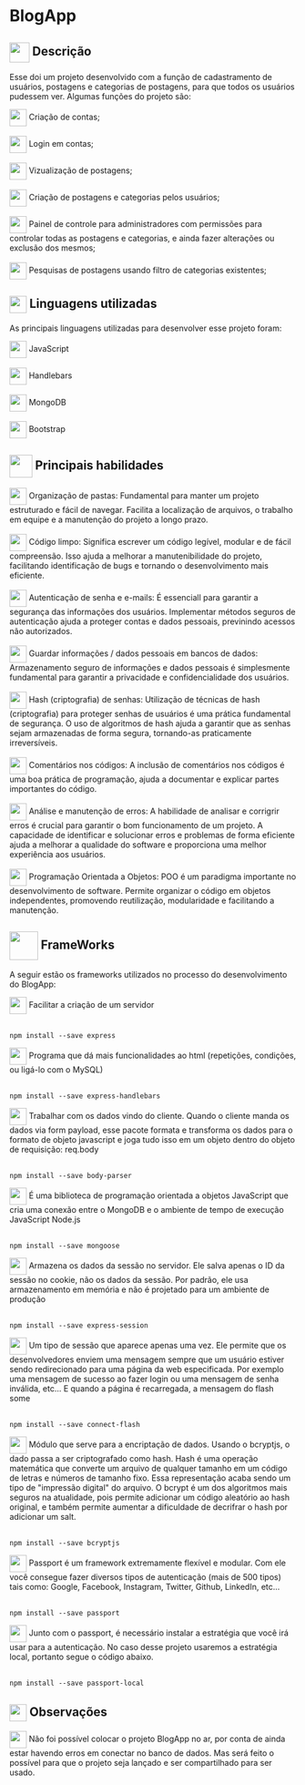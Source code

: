 # BlogApp
## <img src="https://cdn-icons-png.flaticon.com/512/8655/8655461.png" width="35px" align="center"> Descrição
Esse doi um projeto desenvolvido com a função de cadastramento de usuários, postagens e categorias de postagens, para que todos os usuários pudessem ver. Algumas funções do projeto são:
<div>
    <img width="30px" align="center" src="https://images-wixmp-ed30a86b8c4ca887773594c2.wixmp.com/f/3f8e7cb6-257a-4785-a420-51b3ef31892d/dfnemnj-c4089427-4907-4426-b93b-3aec6e05502e.gif?token=eyJ0eXAiOiJKV1QiLCJhbGciOiJIUzI1NiJ9.eyJzdWIiOiJ1cm46YXBwOjdlMGQxODg5ODIyNjQzNzNhNWYwZDQxNWVhMGQyNmUwIiwiaXNzIjoidXJuOmFwcDo3ZTBkMTg4OTgyMjY0MzczYTVmMGQ0MTVlYTBkMjZlMCIsIm9iaiI6W1t7InBhdGgiOiJcL2ZcLzNmOGU3Y2I2LTI1N2EtNDc4NS1hNDIwLTUxYjNlZjMxODkyZFwvZGZuZW1uai1jNDA4OTQyNy00OTA3LTQ0MjYtYjkzYi0zYWVjNmUwNTUwMmUuZ2lmIn1dXSwiYXVkIjpbInVybjpzZXJ2aWNlOmZpbGUuZG93bmxvYWQiXX0.4KO7UB3C_kGhJNVi8BPrSWWoFSZ7LO-XAYGcRe2_HL4">
    Criação de contas;
</div>
<br>

<div>
    <img width="30px" align="center" src="https://images-wixmp-ed30a86b8c4ca887773594c2.wixmp.com/f/3f8e7cb6-257a-4785-a420-51b3ef31892d/dfnemnj-c4089427-4907-4426-b93b-3aec6e05502e.gif?token=eyJ0eXAiOiJKV1QiLCJhbGciOiJIUzI1NiJ9.eyJzdWIiOiJ1cm46YXBwOjdlMGQxODg5ODIyNjQzNzNhNWYwZDQxNWVhMGQyNmUwIiwiaXNzIjoidXJuOmFwcDo3ZTBkMTg4OTgyMjY0MzczYTVmMGQ0MTVlYTBkMjZlMCIsIm9iaiI6W1t7InBhdGgiOiJcL2ZcLzNmOGU3Y2I2LTI1N2EtNDc4NS1hNDIwLTUxYjNlZjMxODkyZFwvZGZuZW1uai1jNDA4OTQyNy00OTA3LTQ0MjYtYjkzYi0zYWVjNmUwNTUwMmUuZ2lmIn1dXSwiYXVkIjpbInVybjpzZXJ2aWNlOmZpbGUuZG93bmxvYWQiXX0.4KO7UB3C_kGhJNVi8BPrSWWoFSZ7LO-XAYGcRe2_HL4">
    Login em contas;
</div>
<br>

<div>
    <img width="30px" align="center" src="https://images-wixmp-ed30a86b8c4ca887773594c2.wixmp.com/f/3f8e7cb6-257a-4785-a420-51b3ef31892d/dfnemnj-c4089427-4907-4426-b93b-3aec6e05502e.gif?token=eyJ0eXAiOiJKV1QiLCJhbGciOiJIUzI1NiJ9.eyJzdWIiOiJ1cm46YXBwOjdlMGQxODg5ODIyNjQzNzNhNWYwZDQxNWVhMGQyNmUwIiwiaXNzIjoidXJuOmFwcDo3ZTBkMTg4OTgyMjY0MzczYTVmMGQ0MTVlYTBkMjZlMCIsIm9iaiI6W1t7InBhdGgiOiJcL2ZcLzNmOGU3Y2I2LTI1N2EtNDc4NS1hNDIwLTUxYjNlZjMxODkyZFwvZGZuZW1uai1jNDA4OTQyNy00OTA3LTQ0MjYtYjkzYi0zYWVjNmUwNTUwMmUuZ2lmIn1dXSwiYXVkIjpbInVybjpzZXJ2aWNlOmZpbGUuZG93bmxvYWQiXX0.4KO7UB3C_kGhJNVi8BPrSWWoFSZ7LO-XAYGcRe2_HL4">
    Vizualização de postagens;
</div>
<br>

<div>
    <img width="30px" align="center" src="https://images-wixmp-ed30a86b8c4ca887773594c2.wixmp.com/f/3f8e7cb6-257a-4785-a420-51b3ef31892d/dfnemnj-c4089427-4907-4426-b93b-3aec6e05502e.gif?token=eyJ0eXAiOiJKV1QiLCJhbGciOiJIUzI1NiJ9.eyJzdWIiOiJ1cm46YXBwOjdlMGQxODg5ODIyNjQzNzNhNWYwZDQxNWVhMGQyNmUwIiwiaXNzIjoidXJuOmFwcDo3ZTBkMTg4OTgyMjY0MzczYTVmMGQ0MTVlYTBkMjZlMCIsIm9iaiI6W1t7InBhdGgiOiJcL2ZcLzNmOGU3Y2I2LTI1N2EtNDc4NS1hNDIwLTUxYjNlZjMxODkyZFwvZGZuZW1uai1jNDA4OTQyNy00OTA3LTQ0MjYtYjkzYi0zYWVjNmUwNTUwMmUuZ2lmIn1dXSwiYXVkIjpbInVybjpzZXJ2aWNlOmZpbGUuZG93bmxvYWQiXX0.4KO7UB3C_kGhJNVi8BPrSWWoFSZ7LO-XAYGcRe2_HL4">
    Criação de postagens e categorias pelos usuários;
</div>
<br>

<div>
    <img width="30px" align="center" src="https://images-wixmp-ed30a86b8c4ca887773594c2.wixmp.com/f/3f8e7cb6-257a-4785-a420-51b3ef31892d/dfnemnj-c4089427-4907-4426-b93b-3aec6e05502e.gif?token=eyJ0eXAiOiJKV1QiLCJhbGciOiJIUzI1NiJ9.eyJzdWIiOiJ1cm46YXBwOjdlMGQxODg5ODIyNjQzNzNhNWYwZDQxNWVhMGQyNmUwIiwiaXNzIjoidXJuOmFwcDo3ZTBkMTg4OTgyMjY0MzczYTVmMGQ0MTVlYTBkMjZlMCIsIm9iaiI6W1t7InBhdGgiOiJcL2ZcLzNmOGU3Y2I2LTI1N2EtNDc4NS1hNDIwLTUxYjNlZjMxODkyZFwvZGZuZW1uai1jNDA4OTQyNy00OTA3LTQ0MjYtYjkzYi0zYWVjNmUwNTUwMmUuZ2lmIn1dXSwiYXVkIjpbInVybjpzZXJ2aWNlOmZpbGUuZG93bmxvYWQiXX0.4KO7UB3C_kGhJNVi8BPrSWWoFSZ7LO-XAYGcRe2_HL4">
    Painel de controle para administradores com permissões para controlar todas as postagens e categorias, e ainda fazer alterações ou exclusão dos mesmos;
</div>
<br>

<div>
    <img width="30px" align="center" src="https://images-wixmp-ed30a86b8c4ca887773594c2.wixmp.com/f/3f8e7cb6-257a-4785-a420-51b3ef31892d/dfnemnj-c4089427-4907-4426-b93b-3aec6e05502e.gif?token=eyJ0eXAiOiJKV1QiLCJhbGciOiJIUzI1NiJ9.eyJzdWIiOiJ1cm46YXBwOjdlMGQxODg5ODIyNjQzNzNhNWYwZDQxNWVhMGQyNmUwIiwiaXNzIjoidXJuOmFwcDo3ZTBkMTg4OTgyMjY0MzczYTVmMGQ0MTVlYTBkMjZlMCIsIm9iaiI6W1t7InBhdGgiOiJcL2ZcLzNmOGU3Y2I2LTI1N2EtNDc4NS1hNDIwLTUxYjNlZjMxODkyZFwvZGZuZW1uai1jNDA4OTQyNy00OTA3LTQ0MjYtYjkzYi0zYWVjNmUwNTUwMmUuZ2lmIn1dXSwiYXVkIjpbInVybjpzZXJ2aWNlOmZpbGUuZG93bmxvYWQiXX0.4KO7UB3C_kGhJNVi8BPrSWWoFSZ7LO-XAYGcRe2_HL4">
    Pesquisas de postagens usando filtro de categorias existentes;
</div>

## <img src="https://cdn-icons-png.flaticon.com/512/6214/6214248.png" width="30px" align="center"> Linguagens utilizadas
As principais linguagens utilizadas para desenvolver esse projeto foram:
<div>
  <img width="30px" align="center" src="https://cdn.jsdelivr.net/gh/devicons/devicon/icons/javascript/javascript-original.svg" />
  JavaScript
</div>
<br>
<div>
  <img width="30px" align="center" src="https://cdn.jsdelivr.net/gh/devicons/devicon/icons/handlebars/handlebars-original.svg" />
  Handlebars
</div>
<br>
<div>
  <img width="30px" align="center" src="https://cdn.jsdelivr.net/gh/devicons/devicon/icons/mongodb/mongodb-original.svg" />        
  MongoDB
</div>
<br>
<div>
  <img align="center" width="30px" src="https://cdn.jsdelivr.net/gh/devicons/devicon/icons/bootstrap/bootstrap-original.svg" />
  Bootstrap
</div>

## <img src="https://cdn-icons-png.flaticon.com/512/1462/1462401.png" width="40px" align="center"> Principais habilidades
<div>
  <img width="30px" align="center" src="https://images-wixmp-ed30a86b8c4ca887773594c2.wixmp.com/f/3f8e7cb6-257a-4785-a420-51b3ef31892d/dfnemnj-c4089427-4907-4426-b93b-3aec6e05502e.gif?token=eyJ0eXAiOiJKV1QiLCJhbGciOiJIUzI1NiJ9.eyJzdWIiOiJ1cm46YXBwOjdlMGQxODg5ODIyNjQzNzNhNWYwZDQxNWVhMGQyNmUwIiwiaXNzIjoidXJuOmFwcDo3ZTBkMTg4OTgyMjY0MzczYTVmMGQ0MTVlYTBkMjZlMCIsIm9iaiI6W1t7InBhdGgiOiJcL2ZcLzNmOGU3Y2I2LTI1N2EtNDc4NS1hNDIwLTUxYjNlZjMxODkyZFwvZGZuZW1uai1jNDA4OTQyNy00OTA3LTQ0MjYtYjkzYi0zYWVjNmUwNTUwMmUuZ2lmIn1dXSwiYXVkIjpbInVybjpzZXJ2aWNlOmZpbGUuZG93bmxvYWQiXX0.4KO7UB3C_kGhJNVi8BPrSWWoFSZ7LO-XAYGcRe2_HL4"/>
    Organização de pastas: Fundamental para manter um projeto estruturado e fácil de navegar. Facilita a localização de arquivos, o trabalho em equipe e a manutenção do projeto a longo prazo.
</div>
<br>
<div>
  <img width="30px" align="center" src="https://images-wixmp-ed30a86b8c4ca887773594c2.wixmp.com/f/3f8e7cb6-257a-4785-a420-51b3ef31892d/dfnemnj-c4089427-4907-4426-b93b-3aec6e05502e.gif?token=eyJ0eXAiOiJKV1QiLCJhbGciOiJIUzI1NiJ9.eyJzdWIiOiJ1cm46YXBwOjdlMGQxODg5ODIyNjQzNzNhNWYwZDQxNWVhMGQyNmUwIiwiaXNzIjoidXJuOmFwcDo3ZTBkMTg4OTgyMjY0MzczYTVmMGQ0MTVlYTBkMjZlMCIsIm9iaiI6W1t7InBhdGgiOiJcL2ZcLzNmOGU3Y2I2LTI1N2EtNDc4NS1hNDIwLTUxYjNlZjMxODkyZFwvZGZuZW1uai1jNDA4OTQyNy00OTA3LTQ0MjYtYjkzYi0zYWVjNmUwNTUwMmUuZ2lmIn1dXSwiYXVkIjpbInVybjpzZXJ2aWNlOmZpbGUuZG93bmxvYWQiXX0.4KO7UB3C_kGhJNVi8BPrSWWoFSZ7LO-XAYGcRe2_HL4"/>
    Código limpo: Significa escrever um código legível, modular e de fácil compreensão. Isso ajuda a melhorar a manutenibilidade do projeto, facilitando identificação de bugs e tornando o desenvolvimento mais eficiente.
</div>
<br>
<div>
  <img width="30px" align="center" src="https://images-wixmp-ed30a86b8c4ca887773594c2.wixmp.com/f/3f8e7cb6-257a-4785-a420-51b3ef31892d/dfnemnj-c4089427-4907-4426-b93b-3aec6e05502e.gif?token=eyJ0eXAiOiJKV1QiLCJhbGciOiJIUzI1NiJ9.eyJzdWIiOiJ1cm46YXBwOjdlMGQxODg5ODIyNjQzNzNhNWYwZDQxNWVhMGQyNmUwIiwiaXNzIjoidXJuOmFwcDo3ZTBkMTg4OTgyMjY0MzczYTVmMGQ0MTVlYTBkMjZlMCIsIm9iaiI6W1t7InBhdGgiOiJcL2ZcLzNmOGU3Y2I2LTI1N2EtNDc4NS1hNDIwLTUxYjNlZjMxODkyZFwvZGZuZW1uai1jNDA4OTQyNy00OTA3LTQ0MjYtYjkzYi0zYWVjNmUwNTUwMmUuZ2lmIn1dXSwiYXVkIjpbInVybjpzZXJ2aWNlOmZpbGUuZG93bmxvYWQiXX0.4KO7UB3C_kGhJNVi8BPrSWWoFSZ7LO-XAYGcRe2_HL4"/>
    Autenticação de senha e e-mails: É essenciall para garantir a segurança das informações dos usuários. Implementar métodos seguros de autenticação ajuda a proteger contas e dados pessoais, previnindo acessos não autorizados.
</div>
<br>
<div>
  <img width="30px" align="center" src="https://images-wixmp-ed30a86b8c4ca887773594c2.wixmp.com/f/3f8e7cb6-257a-4785-a420-51b3ef31892d/dfnemnj-c4089427-4907-4426-b93b-3aec6e05502e.gif?token=eyJ0eXAiOiJKV1QiLCJhbGciOiJIUzI1NiJ9.eyJzdWIiOiJ1cm46YXBwOjdlMGQxODg5ODIyNjQzNzNhNWYwZDQxNWVhMGQyNmUwIiwiaXNzIjoidXJuOmFwcDo3ZTBkMTg4OTgyMjY0MzczYTVmMGQ0MTVlYTBkMjZlMCIsIm9iaiI6W1t7InBhdGgiOiJcL2ZcLzNmOGU3Y2I2LTI1N2EtNDc4NS1hNDIwLTUxYjNlZjMxODkyZFwvZGZuZW1uai1jNDA4OTQyNy00OTA3LTQ0MjYtYjkzYi0zYWVjNmUwNTUwMmUuZ2lmIn1dXSwiYXVkIjpbInVybjpzZXJ2aWNlOmZpbGUuZG93bmxvYWQiXX0.4KO7UB3C_kGhJNVi8BPrSWWoFSZ7LO-XAYGcRe2_HL4"/>
    Guardar informações / dados pessoais em bancos de dados: Armazenamento seguro de informações e dados pessoais é simplesmente fundamental para garantir a privacidade e confidencialidade dos usuários.
</div>
<br>
<div>
  <img width="30px" align="center" src="https://images-wixmp-ed30a86b8c4ca887773594c2.wixmp.com/f/3f8e7cb6-257a-4785-a420-51b3ef31892d/dfnemnj-c4089427-4907-4426-b93b-3aec6e05502e.gif?token=eyJ0eXAiOiJKV1QiLCJhbGciOiJIUzI1NiJ9.eyJzdWIiOiJ1cm46YXBwOjdlMGQxODg5ODIyNjQzNzNhNWYwZDQxNWVhMGQyNmUwIiwiaXNzIjoidXJuOmFwcDo3ZTBkMTg4OTgyMjY0MzczYTVmMGQ0MTVlYTBkMjZlMCIsIm9iaiI6W1t7InBhdGgiOiJcL2ZcLzNmOGU3Y2I2LTI1N2EtNDc4NS1hNDIwLTUxYjNlZjMxODkyZFwvZGZuZW1uai1jNDA4OTQyNy00OTA3LTQ0MjYtYjkzYi0zYWVjNmUwNTUwMmUuZ2lmIn1dXSwiYXVkIjpbInVybjpzZXJ2aWNlOmZpbGUuZG93bmxvYWQiXX0.4KO7UB3C_kGhJNVi8BPrSWWoFSZ7LO-XAYGcRe2_HL4"/>
    Hash (criptografia) de senhas: Utilização de técnicas de hash (criptografia) para proteger senhas de usuários é uma prática fundamental de segurança. O uso de algoritmos de hash ajuda a garantir que as senhas sejam armazenadas de forma segura, tornando-as praticamente irreversíveis.
</div>
<br>
<div>
  <img width="30px" align="center" src="https://images-wixmp-ed30a86b8c4ca887773594c2.wixmp.com/f/3f8e7cb6-257a-4785-a420-51b3ef31892d/dfnemnj-c4089427-4907-4426-b93b-3aec6e05502e.gif?token=eyJ0eXAiOiJKV1QiLCJhbGciOiJIUzI1NiJ9.eyJzdWIiOiJ1cm46YXBwOjdlMGQxODg5ODIyNjQzNzNhNWYwZDQxNWVhMGQyNmUwIiwiaXNzIjoidXJuOmFwcDo3ZTBkMTg4OTgyMjY0MzczYTVmMGQ0MTVlYTBkMjZlMCIsIm9iaiI6W1t7InBhdGgiOiJcL2ZcLzNmOGU3Y2I2LTI1N2EtNDc4NS1hNDIwLTUxYjNlZjMxODkyZFwvZGZuZW1uai1jNDA4OTQyNy00OTA3LTQ0MjYtYjkzYi0zYWVjNmUwNTUwMmUuZ2lmIn1dXSwiYXVkIjpbInVybjpzZXJ2aWNlOmZpbGUuZG93bmxvYWQiXX0.4KO7UB3C_kGhJNVi8BPrSWWoFSZ7LO-XAYGcRe2_HL4"/>
    Comentários nos códigos: A inclusão de comentários nos códigos é uma boa prática de programação, ajuda a documentar e explicar partes importantes do código.
</div>
<br>
<div>
  <img width="30px" align="center" src="https://images-wixmp-ed30a86b8c4ca887773594c2.wixmp.com/f/3f8e7cb6-257a-4785-a420-51b3ef31892d/dfnemnj-c4089427-4907-4426-b93b-3aec6e05502e.gif?token=eyJ0eXAiOiJKV1QiLCJhbGciOiJIUzI1NiJ9.eyJzdWIiOiJ1cm46YXBwOjdlMGQxODg5ODIyNjQzNzNhNWYwZDQxNWVhMGQyNmUwIiwiaXNzIjoidXJuOmFwcDo3ZTBkMTg4OTgyMjY0MzczYTVmMGQ0MTVlYTBkMjZlMCIsIm9iaiI6W1t7InBhdGgiOiJcL2ZcLzNmOGU3Y2I2LTI1N2EtNDc4NS1hNDIwLTUxYjNlZjMxODkyZFwvZGZuZW1uai1jNDA4OTQyNy00OTA3LTQ0MjYtYjkzYi0zYWVjNmUwNTUwMmUuZ2lmIn1dXSwiYXVkIjpbInVybjpzZXJ2aWNlOmZpbGUuZG93bmxvYWQiXX0.4KO7UB3C_kGhJNVi8BPrSWWoFSZ7LO-XAYGcRe2_HL4"/>
    Análise e manutenção de erros: A habilidade de analisar e corrigrir erros é crucial para garantir o bom funcionamento de um projeto. A capacidade de identificar e solucionar erros e problemas de forma eficiente ajuda a melhorar a qualidade do software e proporciona uma melhor experiência aos usuários.
</div>
<br>
<div>
  <img width="30px" align="center" src="https://images-wixmp-ed30a86b8c4ca887773594c2.wixmp.com/f/3f8e7cb6-257a-4785-a420-51b3ef31892d/dfnemnj-c4089427-4907-4426-b93b-3aec6e05502e.gif?token=eyJ0eXAiOiJKV1QiLCJhbGciOiJIUzI1NiJ9.eyJzdWIiOiJ1cm46YXBwOjdlMGQxODg5ODIyNjQzNzNhNWYwZDQxNWVhMGQyNmUwIiwiaXNzIjoidXJuOmFwcDo3ZTBkMTg4OTgyMjY0MzczYTVmMGQ0MTVlYTBkMjZlMCIsIm9iaiI6W1t7InBhdGgiOiJcL2ZcLzNmOGU3Y2I2LTI1N2EtNDc4NS1hNDIwLTUxYjNlZjMxODkyZFwvZGZuZW1uai1jNDA4OTQyNy00OTA3LTQ0MjYtYjkzYi0zYWVjNmUwNTUwMmUuZ2lmIn1dXSwiYXVkIjpbInVybjpzZXJ2aWNlOmZpbGUuZG93bmxvYWQiXX0.4KO7UB3C_kGhJNVi8BPrSWWoFSZ7LO-XAYGcRe2_HL4"/>
  Programação Orientada a Objetos: POO é um paradigma importante no desenvolvimento de software. Permite organizar o código em objetos independentes, promovendo reutilização, modularidade e facilitando a manutenção.
</div>

## <img src="https://cdn-icons-png.flaticon.com/512/4727/4727231.png" width="50px" align="center"> FrameWorks
A seguir estão os frameworks utilizados no processo do desenvolvimento do BlogApp:
<div>
<img align="center" src="https://images-wixmp-ed30a86b8c4ca887773594c2.wixmp.com/f/3f8e7cb6-257a-4785-a420-51b3ef31892d/dfnemnj-c4089427-4907-4426-b93b-3aec6e05502e.gif?token=eyJ0eXAiOiJKV1QiLCJhbGciOiJIUzI1NiJ9.eyJzdWIiOiJ1cm46YXBwOjdlMGQxODg5ODIyNjQzNzNhNWYwZDQxNWVhMGQyNmUwIiwiaXNzIjoidXJuOmFwcDo3ZTBkMTg4OTgyMjY0MzczYTVmMGQ0MTVlYTBkMjZlMCIsIm9iaiI6W1t7InBhdGgiOiJcL2ZcLzNmOGU3Y2I2LTI1N2EtNDc4NS1hNDIwLTUxYjNlZjMxODkyZFwvZGZuZW1uai1jNDA4OTQyNy00OTA3LTQ0MjYtYjkzYi0zYWVjNmUwNTUwMmUuZ2lmIn1dXSwiYXVkIjpbInVybjpzZXJ2aWNlOmZpbGUuZG93bmxvYWQiXX0.4KO7UB3C_kGhJNVi8BPrSWWoFSZ7LO-XAYGcRe2_HL4" width="30px">
Facilitar a criação de um servidor
</div>
<br>

```shell
npm install --save express
```
<div>
<img align="center" src="https://images-wixmp-ed30a86b8c4ca887773594c2.wixmp.com/f/3f8e7cb6-257a-4785-a420-51b3ef31892d/dfnemnj-c4089427-4907-4426-b93b-3aec6e05502e.gif?token=eyJ0eXAiOiJKV1QiLCJhbGciOiJIUzI1NiJ9.eyJzdWIiOiJ1cm46YXBwOjdlMGQxODg5ODIyNjQzNzNhNWYwZDQxNWVhMGQyNmUwIiwiaXNzIjoidXJuOmFwcDo3ZTBkMTg4OTgyMjY0MzczYTVmMGQ0MTVlYTBkMjZlMCIsIm9iaiI6W1t7InBhdGgiOiJcL2ZcLzNmOGU3Y2I2LTI1N2EtNDc4NS1hNDIwLTUxYjNlZjMxODkyZFwvZGZuZW1uai1jNDA4OTQyNy00OTA3LTQ0MjYtYjkzYi0zYWVjNmUwNTUwMmUuZ2lmIn1dXSwiYXVkIjpbInVybjpzZXJ2aWNlOmZpbGUuZG93bmxvYWQiXX0.4KO7UB3C_kGhJNVi8BPrSWWoFSZ7LO-XAYGcRe2_HL4" width="30px">
Programa que dá mais funcionalidades ao html (repetições, condições, ou ligá-lo com o MySQL)
</div>
<br>

```shell
npm install --save express-handlebars
```

<div>
<img align="center" src="https://images-wixmp-ed30a86b8c4ca887773594c2.wixmp.com/f/3f8e7cb6-257a-4785-a420-51b3ef31892d/dfnemnj-c4089427-4907-4426-b93b-3aec6e05502e.gif?token=eyJ0eXAiOiJKV1QiLCJhbGciOiJIUzI1NiJ9.eyJzdWIiOiJ1cm46YXBwOjdlMGQxODg5ODIyNjQzNzNhNWYwZDQxNWVhMGQyNmUwIiwiaXNzIjoidXJuOmFwcDo3ZTBkMTg4OTgyMjY0MzczYTVmMGQ0MTVlYTBkMjZlMCIsIm9iaiI6W1t7InBhdGgiOiJcL2ZcLzNmOGU3Y2I2LTI1N2EtNDc4NS1hNDIwLTUxYjNlZjMxODkyZFwvZGZuZW1uai1jNDA4OTQyNy00OTA3LTQ0MjYtYjkzYi0zYWVjNmUwNTUwMmUuZ2lmIn1dXSwiYXVkIjpbInVybjpzZXJ2aWNlOmZpbGUuZG93bmxvYWQiXX0.4KO7UB3C_kGhJNVi8BPrSWWoFSZ7LO-XAYGcRe2_HL4" width="30px">
Trabalhar com os dados vindo do cliente. Quando o cliente manda os dados via form payload, esse pacote formata e transforma os dados para o formato de objeto javascript e joga tudo isso em um objeto dentro do objeto de requisição: req.body
</div>
<br>

```shell
npm install --save body-parser
```
<div>
<img align="center" src="https://images-wixmp-ed30a86b8c4ca887773594c2.wixmp.com/f/3f8e7cb6-257a-4785-a420-51b3ef31892d/dfnemnj-c4089427-4907-4426-b93b-3aec6e05502e.gif?token=eyJ0eXAiOiJKV1QiLCJhbGciOiJIUzI1NiJ9.eyJzdWIiOiJ1cm46YXBwOjdlMGQxODg5ODIyNjQzNzNhNWYwZDQxNWVhMGQyNmUwIiwiaXNzIjoidXJuOmFwcDo3ZTBkMTg4OTgyMjY0MzczYTVmMGQ0MTVlYTBkMjZlMCIsIm9iaiI6W1t7InBhdGgiOiJcL2ZcLzNmOGU3Y2I2LTI1N2EtNDc4NS1hNDIwLTUxYjNlZjMxODkyZFwvZGZuZW1uai1jNDA4OTQyNy00OTA3LTQ0MjYtYjkzYi0zYWVjNmUwNTUwMmUuZ2lmIn1dXSwiYXVkIjpbInVybjpzZXJ2aWNlOmZpbGUuZG93bmxvYWQiXX0.4KO7UB3C_kGhJNVi8BPrSWWoFSZ7LO-XAYGcRe2_HL4" width="30px">
É uma biblioteca de programação orientada a objetos JavaScript que cria uma conexão entre o MongoDB e o ambiente de tempo de execução JavaScript Node.js
</div>
<br>

```shell
npm install --save mongoose
```

<div>
<img align="center" src="https://images-wixmp-ed30a86b8c4ca887773594c2.wixmp.com/f/3f8e7cb6-257a-4785-a420-51b3ef31892d/dfnemnj-c4089427-4907-4426-b93b-3aec6e05502e.gif?token=eyJ0eXAiOiJKV1QiLCJhbGciOiJIUzI1NiJ9.eyJzdWIiOiJ1cm46YXBwOjdlMGQxODg5ODIyNjQzNzNhNWYwZDQxNWVhMGQyNmUwIiwiaXNzIjoidXJuOmFwcDo3ZTBkMTg4OTgyMjY0MzczYTVmMGQ0MTVlYTBkMjZlMCIsIm9iaiI6W1t7InBhdGgiOiJcL2ZcLzNmOGU3Y2I2LTI1N2EtNDc4NS1hNDIwLTUxYjNlZjMxODkyZFwvZGZuZW1uai1jNDA4OTQyNy00OTA3LTQ0MjYtYjkzYi0zYWVjNmUwNTUwMmUuZ2lmIn1dXSwiYXVkIjpbInVybjpzZXJ2aWNlOmZpbGUuZG93bmxvYWQiXX0.4KO7UB3C_kGhJNVi8BPrSWWoFSZ7LO-XAYGcRe2_HL4" width="30px">
Armazena os dados da sessão no servidor. Ele salva apenas o ID da sessão no cookie, não os dados da sessão. Por padrão, ele usa armazenamento em memória e não é projetado para um ambiente de produção
</div>
<br>

```shell
npm install --save express-session
```

<div>
<img align="center" src="https://images-wixmp-ed30a86b8c4ca887773594c2.wixmp.com/f/3f8e7cb6-257a-4785-a420-51b3ef31892d/dfnemnj-c4089427-4907-4426-b93b-3aec6e05502e.gif?token=eyJ0eXAiOiJKV1QiLCJhbGciOiJIUzI1NiJ9.eyJzdWIiOiJ1cm46YXBwOjdlMGQxODg5ODIyNjQzNzNhNWYwZDQxNWVhMGQyNmUwIiwiaXNzIjoidXJuOmFwcDo3ZTBkMTg4OTgyMjY0MzczYTVmMGQ0MTVlYTBkMjZlMCIsIm9iaiI6W1t7InBhdGgiOiJcL2ZcLzNmOGU3Y2I2LTI1N2EtNDc4NS1hNDIwLTUxYjNlZjMxODkyZFwvZGZuZW1uai1jNDA4OTQyNy00OTA3LTQ0MjYtYjkzYi0zYWVjNmUwNTUwMmUuZ2lmIn1dXSwiYXVkIjpbInVybjpzZXJ2aWNlOmZpbGUuZG93bmxvYWQiXX0.4KO7UB3C_kGhJNVi8BPrSWWoFSZ7LO-XAYGcRe2_HL4" width="30px">
Um tipo de sessão que aparece apenas uma vez. Ele permite que os desenvolvedores enviem uma mensagem sempre que um usuário estiver sendo redirecionado para uma página da web especificada. Por exemplo uma mensagem de sucesso ao fazer login ou uma mensagem de senha inválida, etc... E quando a página é recarregada, a mensagem do flash some
</div> 
<br>

```shell
npm install --save connect-flash
```

<div>
<img align="center" src="https://images-wixmp-ed30a86b8c4ca887773594c2.wixmp.com/f/3f8e7cb6-257a-4785-a420-51b3ef31892d/dfnemnj-c4089427-4907-4426-b93b-3aec6e05502e.gif?token=eyJ0eXAiOiJKV1QiLCJhbGciOiJIUzI1NiJ9.eyJzdWIiOiJ1cm46YXBwOjdlMGQxODg5ODIyNjQzNzNhNWYwZDQxNWVhMGQyNmUwIiwiaXNzIjoidXJuOmFwcDo3ZTBkMTg4OTgyMjY0MzczYTVmMGQ0MTVlYTBkMjZlMCIsIm9iaiI6W1t7InBhdGgiOiJcL2ZcLzNmOGU3Y2I2LTI1N2EtNDc4NS1hNDIwLTUxYjNlZjMxODkyZFwvZGZuZW1uai1jNDA4OTQyNy00OTA3LTQ0MjYtYjkzYi0zYWVjNmUwNTUwMmUuZ2lmIn1dXSwiYXVkIjpbInVybjpzZXJ2aWNlOmZpbGUuZG93bmxvYWQiXX0.4KO7UB3C_kGhJNVi8BPrSWWoFSZ7LO-XAYGcRe2_HL4" width="30px">
Módulo que serve para a encriptação de dados. Usando o bcryptjs, o dado passa a ser criptografado como hash.
Hash é uma operação matemática que converte um arquivo de qualquer tamanho em um código de letras e números de tamanho fixo. Essa representação acaba sendo um tipo de "impressão digital" do arquivo.
O bcrypt é um dos algoritmos mais seguros na atualidade, pois permite adicionar um código aleatório ao hash original, e também permite aumentar a dificuldade de decrifrar o hash por adicionar um salt.
</div> 
<br>

```shell
npm install --save bcryptjs
```
<div>
<img align="center" src="https://images-wixmp-ed30a86b8c4ca887773594c2.wixmp.com/f/3f8e7cb6-257a-4785-a420-51b3ef31892d/dfnemnj-c4089427-4907-4426-b93b-3aec6e05502e.gif?token=eyJ0eXAiOiJKV1QiLCJhbGciOiJIUzI1NiJ9.eyJzdWIiOiJ1cm46YXBwOjdlMGQxODg5ODIyNjQzNzNhNWYwZDQxNWVhMGQyNmUwIiwiaXNzIjoidXJuOmFwcDo3ZTBkMTg4OTgyMjY0MzczYTVmMGQ0MTVlYTBkMjZlMCIsIm9iaiI6W1t7InBhdGgiOiJcL2ZcLzNmOGU3Y2I2LTI1N2EtNDc4NS1hNDIwLTUxYjNlZjMxODkyZFwvZGZuZW1uai1jNDA4OTQyNy00OTA3LTQ0MjYtYjkzYi0zYWVjNmUwNTUwMmUuZ2lmIn1dXSwiYXVkIjpbInVybjpzZXJ2aWNlOmZpbGUuZG93bmxvYWQiXX0.4KO7UB3C_kGhJNVi8BPrSWWoFSZ7LO-XAYGcRe2_HL4" width="30px">
Passport é um framework extremamente flexível e modular. Com ele você consegue fazer diversos tipos de autenticação (mais de 500 tipos) tais como: Google, Facebook, Instagram, Twitter, Github, LinkedIn, etc...
</div> 
<br>

```shell
npm install --save passport
```

<div>
<img align="center" src="https://images-wixmp-ed30a86b8c4ca887773594c2.wixmp.com/f/3f8e7cb6-257a-4785-a420-51b3ef31892d/dfnemnj-c4089427-4907-4426-b93b-3aec6e05502e.gif?token=eyJ0eXAiOiJKV1QiLCJhbGciOiJIUzI1NiJ9.eyJzdWIiOiJ1cm46YXBwOjdlMGQxODg5ODIyNjQzNzNhNWYwZDQxNWVhMGQyNmUwIiwiaXNzIjoidXJuOmFwcDo3ZTBkMTg4OTgyMjY0MzczYTVmMGQ0MTVlYTBkMjZlMCIsIm9iaiI6W1t7InBhdGgiOiJcL2ZcLzNmOGU3Y2I2LTI1N2EtNDc4NS1hNDIwLTUxYjNlZjMxODkyZFwvZGZuZW1uai1jNDA4OTQyNy00OTA3LTQ0MjYtYjkzYi0zYWVjNmUwNTUwMmUuZ2lmIn1dXSwiYXVkIjpbInVybjpzZXJ2aWNlOmZpbGUuZG93bmxvYWQiXX0.4KO7UB3C_kGhJNVi8BPrSWWoFSZ7LO-XAYGcRe2_HL4" width="30px">
Junto com o passport, é necessário instalar a estratégia que você irá usar para a autenticação. No caso desse projeto usaremos a estratégia local, portanto segue o código abaixo.
</div>
<br>

```shell
npm install --save passport-local
```

## <img src="https://cdn-icons-png.flaticon.com/512/5745/5745551.png" align="center" width="30px" > Observações
<div>
  <img width="30px" align="center" src="https://images-wixmp-ed30a86b8c4ca887773594c2.wixmp.com/f/3f8e7cb6-257a-4785-a420-51b3ef31892d/dfnemnj-c4089427-4907-4426-b93b-3aec6e05502e.gif?token=eyJ0eXAiOiJKV1QiLCJhbGciOiJIUzI1NiJ9.eyJzdWIiOiJ1cm46YXBwOjdlMGQxODg5ODIyNjQzNzNhNWYwZDQxNWVhMGQyNmUwIiwiaXNzIjoidXJuOmFwcDo3ZTBkMTg4OTgyMjY0MzczYTVmMGQ0MTVlYTBkMjZlMCIsIm9iaiI6W1t7InBhdGgiOiJcL2ZcLzNmOGU3Y2I2LTI1N2EtNDc4NS1hNDIwLTUxYjNlZjMxODkyZFwvZGZuZW1uai1jNDA4OTQyNy00OTA3LTQ0MjYtYjkzYi0zYWVjNmUwNTUwMmUuZ2lmIn1dXSwiYXVkIjpbInVybjpzZXJ2aWNlOmZpbGUuZG93bmxvYWQiXX0.4KO7UB3C_kGhJNVi8BPrSWWoFSZ7LO-XAYGcRe2_HL4"/>
  Não foi possível colocar o projeto BlogApp no ar, por conta de ainda estar havendo erros em conectar no banco de dados. Mas será feito o possível para que o projeto seja lançado e ser compartilhado para ser usado.
</div>
